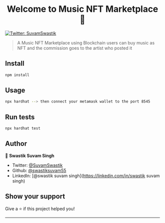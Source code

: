 <h1 align="center">Welcome to Music NFT Marketplace 👋</h1>
<p>
  <a href="https://twitter.com/SuvamSwastik" target="_blank">
    <img alt="Twitter: SuvamSwastik" src="https://img.shields.io/twitter/follow/SuvamSwastik.svg?style=social" />
  </a>
</p>

> A Music NFT Marketplace using Blockchain users can buy music as NFT and the commission goes to the artist who posted it

## Install

```sh
npm install
```

## Usage

```sh
npx hardhat --> then connect your metamask wallet to the port 8545
```

## Run tests

```sh
npx hardhat test
```

## Author

👤 **Swastik Suvam Singh**

* Twitter: [@SuvamSwastik](https://twitter.com/SuvamSwastik)
* Github: [@swastiksuvam55](https://github.com/swastiksuvam55)
* LinkedIn: [@swastik suvam singh](https://linkedin.com/in/swastik suvam singh)

## Show your support

Give a ⭐️ if this project helped you!

***
